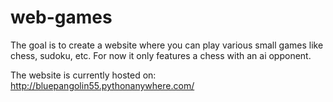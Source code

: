 # web-games
The goal is to create a website where you can play various small games like chess, sudoku, etc. For now it only features a chess with an ai opponent. 

The website is currently hosted on: 
http://bluepangolin55.pythonanywhere.com/
